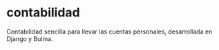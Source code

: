 # contabilidad
Contabilidad sencilla para llevar las cuentas personales, desarrollada en Django y Bulma.
